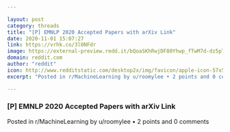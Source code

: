 ```yaml
---

layout: post
category: threads
title: "[P] EMNLP 2020 Accepted Papers with arXiv Link"
date: 2020-11-01 15:07:27
link: https://vrhk.co/3l0NFdr
image: https://external-preview.redd.it/bQoaSKhRwjDF80Yhwp_fTwM7d-dz5pTOpbwKcJ6X4Vo.jpg?width=400&height=209.42408377&auto=webp&crop=400:209.42408377,smart&s=a64c5b4c820326819e579e0525c29b6822bfebc2
domain: reddit.com
author: "reddit"
icon: http://www.redditstatic.com/desktop2x/img/favicon/apple-icon-57x57.png
excerpt: "Posted in r/MachineLearning by u/roomylee • 2 points and 0 comments"

---
```


### [P] EMNLP 2020 Accepted Papers with arXiv Link

Posted in r/MachineLearning by u/roomylee • 2 points and 0 comments